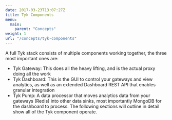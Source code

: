 ```yaml
---
date: 2017-03-23T13:07:27Z
title: Tyk Components
menu:
  main:
    parent: "Concepts"
weight: 1
url: "/concepts/tyk-components"
---
```


A full Tyk stack consists of multiple components working together, the three most important ones are:

* Tyk Gateway: This does all the heavy lifting, and is the actual proxy doing all the work
* Tyk Dashboard: This is the GUI to control your gateways and view analytics, as well as an extended Dashboard REST API that enables granular integration
* Tyk Pump: A data processor that moves analytics data from your gateways (Redis) into other data sinks, most importantly MongoDB for the dashboard to process.
The following sections will outline in detail show all of the Tyk component operate.
